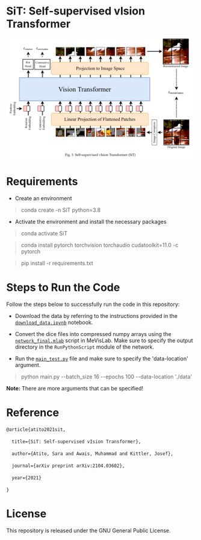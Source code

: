 # SiT: Self-supervised vIsion Transformer 

![](imgs/SiT_.png)


# Requirements
- Create an environment
> conda create -n SiT python=3.8
- Activate the environment and install the necessary packages
> conda activate SiT

> conda install pytorch torchvision torchaudio cudatoolkit=11.0 -c pytorch

> pip install -r requirements.txt

# Steps to Run the Code
Follow the steps below to successfully run the code in this repository:

- Download the data by referring to the instructions provided in the [`download_data.ipynb`](./download_data.ipynb) notebook.

- Convert the dice files into compressed numpy arrays using the [`network_final.mlab`](./network_final.mlab) script in MeVisLab. Make sure to specify the output directory in the `RunPythonScript` module of the network.

- Run the [`main_test.py`](./main_test.py) file and make sure to specify the 'data-location' argument.
> python main.py --batch_size 16 --epochs 100 --data-location './data'

**Note:** There are more arguments that can be specified!

# Reference


```
@article{atito2021sit,

  title={SiT: Self-supervised vIsion Transformer},

  author={Atito, Sara and Awais, Muhammad and Kittler, Josef},

  journal={arXiv preprint arXiv:2104.03602},

  year={2021}

}
```


# License
This repository is released under the GNU General Public License.



